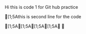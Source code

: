 Hi this is code 1 for Git hub practice

[1;5Athis is second line for the code



[1;5A[1;5A[1;5A[1;5A

